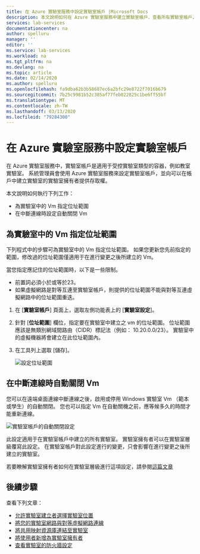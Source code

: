 ```yaml
---
title: 在 Azure 實驗室服務中設定實驗室帳戶 |Microsoft Docs
description: 本文說明如何在 Azure 實驗室服務中建立實驗室帳戶、查看所有實驗室帳戶，或刪除實驗室帳戶。
services: lab-services
documentationcenter: na
author: spelluru
manager: ''
editor: ''
ms.service: lab-services
ms.workload: na
ms.tgt_pltfrm: na
ms.devlang: na
ms.topic: article
ms.date: 02/14/2020
ms.author: spelluru
ms.openlocfilehash: fa9dba62b3b58687ec6a2bfc29e8722f7016b679
ms.sourcegitcommit: 7b25c9981b52c385af77feb022825c1be6ff55bf
ms.translationtype: MT
ms.contentlocale: zh-TW
ms.lasthandoff: 03/13/2020
ms.locfileid: "79284300"
---
```

# <a name="configure-lab-accounts-in-azure-lab-services"></a>在 Azure 實驗室服務中設定實驗室帳戶 
在 Azure 實驗室服務中，實驗室帳戶是適用于受控實驗室類型的容器，例如教室實驗室。 系統管理員會使用 Azure 實驗室服務來設定實驗室帳戶，並向可以在帳戶中建立實驗室的實驗室擁有者提供存取權。 

本文說明如何執行下列工作： 

- 為實驗室中的 Vm 指定位址範圍
- 在中斷連線時設定自動關閉 Vm

## <a name="specify-an-address-range-for-vms-in-the-lab"></a>為實驗室中的 Vm 指定位址範圍
下列程式中的步驟可為實驗室中的 Vm 指定位址範圍。 如果您更新您先前指定的範圍，修改過的位址範圍僅適用于在進行變更之後所建立的 Vm。 

當您指定應記住的位址範圍時，以下是一些限制。 

- 前置詞必須小於或等於23。 
- 如果虛擬網路是對等互連至實驗室帳戶，則提供的位址範圍不能與對等互連虛擬網路中的位址範圍重迭。

1. 在 [**實驗室帳戶**] 頁面上，選取左側功能表上的 [**實驗室設定**]。
2. 針對 [**位址範圍**] 欄位，指定要在實驗室中建立之 vm 的位址範圍。 位址範圍應該是無類別網域間路由（CIDR）標記法（例如： 10.20.0.0/23）。 實驗室中的虛擬機器將會建立在此位址範圍內。
3. 在工具列上選取 [儲存]。 

    ![設定位址範圍](../media/how-to-manage-lab-accounts/labs-configuration-page-address-range.png)


## <a name="automatic-shutdown-of-vms-on-disconnect"></a>在中斷連線時自動關閉 Vm
您可以在遠端桌面連線中斷連線之後，啟用或停用 Windows 實驗室 Vm （範本或學生）的自動關閉。 您也可以指定 Vm 在自動關機之前，應等候多久的時間才能重新連線。

![實驗室帳戶的自動關閉設定](../media/how-to-configure-lab-accounts/automatic-shutdown-vm-disconnect.png)

此設定適用于在實驗室帳戶中建立的所有實驗室。 實驗室擁有者可以在實驗室層級覆寫此設定。 在實驗室帳戶對此設定進行的變更，只會影響在進行變更之後所建立的實驗室。

若要瞭解實驗室擁有者如何在實驗室層級進行這項設定，請參閱[這篇文章](how-to-enable-shutdown-disconnect.md)

## <a name="next-steps"></a>後續步驟
查看下列文章：

- [允許實驗室建立者選擇實驗室位置](allow-lab-creator-pick-lab-location.md)
- [將您的實驗室網路與對等虛擬網路連線](how-to-connect-peer-virtual-network.md)
- [將共用映射資源庫連結至實驗室](how-to-attach-detach-shared-image-gallery.md)
- [將使用者新增為實驗室擁有者](how-to-add-user-lab-owner.md)
- [查看實驗室的防火牆設定](how-to-configure-firewall-settings.md)
